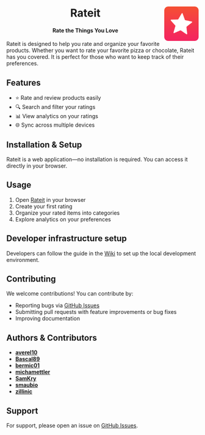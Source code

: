 <h1 align="center">
  Rateit
  <img src="Resources/Icons/AppIcon-Rouned.png" align="right" alt="App Icon" width="90" height="90">
</h1>

<h4 align="center">Rate the Things You Love</h4>

Rateit is designed to help you rate and organize your favorite products. Whether you want to rate your favorite pizza or chocolate, Rateit has you covered. It is perfect for those who want to keep track of their preferences.

## Features

- ⭐ Rate and review products easily
- 🔍 Search and filter your ratings
- 📊 View analytics on your ratings
- 🌐 Sync across multiple devices

## Installation & Setup

Rateit is a web application—no installation is required. You can access it directly in your browser.

## Usage

1. Open [Rateit](https://rateit.pm4.init-lab.ch) in your browser
2. Create your first rating
3. Organize your rated items into categories
4. Explore analytics on your preferences

## Developer infrastructure setup

Developers can follow the guide in the [Wiki](https://github.com/Rateit-PM4-Org/Rateit/wiki/Software-Guidebook#lokale-entwicklungsumgebung-aufbauen) to set up the local development environment.

## Contributing

We welcome contributions! You can contribute by:

- Reporting bugs via [GitHub Issues](https://github.com/Rateit-PM4-Org/Rateit/issues)
- Submitting pull requests with feature improvements or bug fixes
- Improving documentation

## Authors & Contributors

- **[averel10](https://github.com/averel10)**
- **[Bascal89](https://github.com/Bascal89)**
- **[bermic01](https://github.com/bermic01)**
- **[michamettler](https://github.com/michamettler)**
- **[SamKry](https://github.com/SamKry)**
- **[smaubio](https://github.com/smaubio)**
- **[zillinic](https://github.com/zillinichttps://github.com/zillinic)**

## Support

For support, please open an issue on [GitHub Issues](https://github.com/Rateit-PM4-Org/Rateit/issues).
